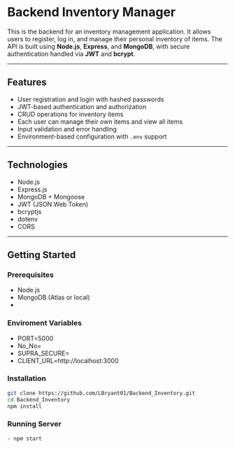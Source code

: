 # Backend Inventory Manager

This is the backend for an inventory management application. It allows users to register, log in, and manage their personal inventory of items. The API is built using **Node.js**, **Express**, and **MongoDB**, with secure authentication handled via **JWT** and **bcrypt**.

---

## Features

- User registration and login with hashed passwords
- JWT-based authentication and authorization
- CRUD operations for inventory items
- Each user can manage their own items and view all items
- Input validation and error handling
- Environment-based configuration with `.env` support

---

## Technologies

- Node.js
- Express.js
- MongoDB + Mongoose
- JWT (JSON Web Token)
- bcryptjs
- dotenv
- CORS

---

## Getting Started

### Prerequisites

- Node.js
- MongoDB (Atlas or local)
- 
### Enviroment Variables
- PORT=5000
- No_No=<Your MongoDB URI>
- SUPRA_SECURE=<Your JWT Signature>
- CLIENT_URL=http://localhost:3000

### Installation

```bash
git clone https://github.com/LBryant01/Backend_Inventory.git
cd Backend_Inventory
npm install
```

### Running Server
```bash
- npm start
```
